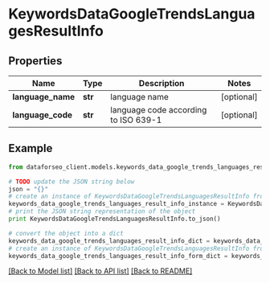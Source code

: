 # KeywordsDataGoogleTrendsLanguagesResultInfo


## Properties

Name | Type | Description | Notes
------------ | ------------- | ------------- | -------------
**language_name** | **str** | language name | [optional] 
**language_code** | **str** | language code according to ISO 639-1 | [optional] 

## Example

```python
from dataforseo_client.models.keywords_data_google_trends_languages_result_info import KeywordsDataGoogleTrendsLanguagesResultInfo

# TODO update the JSON string below
json = "{}"
# create an instance of KeywordsDataGoogleTrendsLanguagesResultInfo from a JSON string
keywords_data_google_trends_languages_result_info_instance = KeywordsDataGoogleTrendsLanguagesResultInfo.from_json(json)
# print the JSON string representation of the object
print KeywordsDataGoogleTrendsLanguagesResultInfo.to_json()

# convert the object into a dict
keywords_data_google_trends_languages_result_info_dict = keywords_data_google_trends_languages_result_info_instance.to_dict()
# create an instance of KeywordsDataGoogleTrendsLanguagesResultInfo from a dict
keywords_data_google_trends_languages_result_info_form_dict = keywords_data_google_trends_languages_result_info.from_dict(keywords_data_google_trends_languages_result_info_dict)
```
[[Back to Model list]](../README.md#documentation-for-models) [[Back to API list]](../README.md#documentation-for-api-endpoints) [[Back to README]](../README.md)


